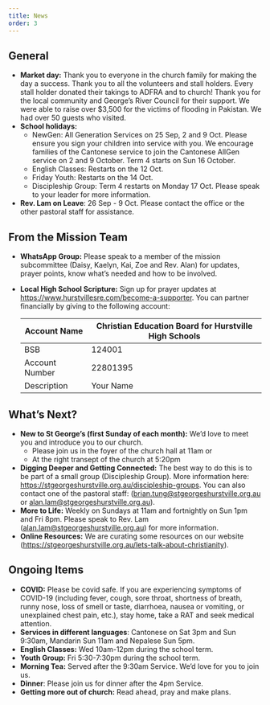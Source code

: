 ```yaml
---
title: News
order: 3
---
```


## General
- **Market day:** Thank you to everyone in the church family for making the day a success. Thank you
to all the volunteers and stall holders. Every stall holder donated their takings to ADFRA and to church! Thank you for the local community and George’s River Council for their support. We were able to raise over $3,500 for the victims of flooding in Pakistan. We had over 50 guests who visited.
- **School holidays:**
  - NewGen: All Generation Services on 25 Sep, 2 and 9 Oct. Please ensure you sign your children into service with you. We encourage families of the Cantonese service to join the Cantonese AllGen service on 2 and 9 October. Term 4 starts on Sun 16 October.
  - English Classes: Restarts on the 12 Oct.
  - Friday Youth: Restarts on the 14 Oct.
  - Discipleship Group: Term 4 restarts on Monday 17 Oct. Please speak to your leader for more information.
- **Rev. Lam on Leave**: 26 Sep - 9 Oct. Please contact the office or the other pastoral staff for assistance.

## From the Mission Team
- **WhatsApp Group:** Please speak to a member of the mission subcommittee (Daisy, Kaelyn, Kai, Zoe and Rev. Alan) for updates, prayer points, know what’s needed and how to be involved.
- **Local High School Scripture:** Sign up for prayer updates at https://www.hurstvillesre.com/become-a-supporter. You can partner financially by giving to the following account:


  | Account Name | Christian Education Board for Hurstville High Schools |
  |----|----|
  | BSB | 124001 |
  | Account Number | 22801395 |
  | Description | Your Name |

## What’s Next?
- **New to St George’s (first Sunday of each month):** We’d love to meet you and introduce you to our church.
  - Please join us in the foyer of the church hall at 11am or
  - At the right transept of the church at 5:20pm
- **Digging Deeper and Getting Connected:** The best way to do this is to be part of a small group (Discipleship Group). More information here: https://stgeorgeshurstville.org.au/discipleship-groups. You can also contact one of the pastoral staff: (brian.tung@stgeorgeshurstville.org.au or alan.lam@stgeorgeshurstville.org.au).
- **More to Life:** Weekly on Sundays at 11am and fortnightly on Sun 1pm and Fri 8pm. Please speak to Rev. Lam (alan.lam@stgeorgeshurstville.org.au) for more information.
- **Online Resources:** We are curating some resources on our website (https://stgeorgeshurstville.org.au/lets-talk-about-christianity).


## Ongoing Items
- **COVID:** Please be covid safe. If you are experiencing symptoms of COVID-19 (including fever,
cough, sore throat, shortness of breath, runny nose, loss of smell or taste, diarrhoea, nausea or
vomiting, or unexplained chest pain, etc.), stay home, take a RAT and seek medical attention.
- **Services in different languages**: Cantonese on Sat 3pm and Sun 9:30am, Mandarin Sun 11am
and Nepalese Sun 5pm.
- **English Classes:** Wed 10am-12pm during the school term.
- **Youth Group:** Fri 5:30-7:30pm during the school term.
- **Morning Tea:** Served after the 9:30am Service. We’d love for you to join us.
- **Dinner**: Please join us for dinner after the 4pm Service.
- **Getting more out of church:** Read ahead, pray and make plans.
